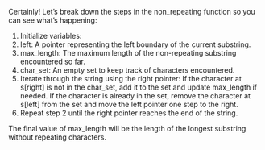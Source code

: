 Certainly! Let’s break down the steps in the non_repeating function so you can see what’s happening:

1. Initialize variables:
2. left: A pointer representing the left boundary of the current substring.
3. max_length: The maximum length of the non-repeating substring encountered so far.
4. char_set: An empty set to keep track of characters encountered.
5. Iterate through the string using the right pointer:
  If the character at s[right] is not in the char_set, add it to the set and update max_length if needed.
  If the character is already in the set, remove the character at s[left] from the set and move the left pointer one step to the right.
6. Repeat step 2 until the right pointer reaches the end of the string.

   
The final value of max_length will be the length of the longest substring without repeating characters.​
